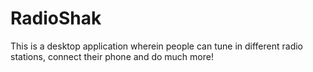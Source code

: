 # RadioShak
This is a desktop application wherein people can tune in different radio stations, connect their phone and do much more!
